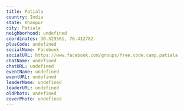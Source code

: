 ```yaml
---
title: Patiala
country: India
state: Khanpur
city: Patiala
neighborhood: undefined
coordinates: 30.329561, 76.412782
plusCode: undefined
socialName: Facebook
socialURL: https://www.facebook.com/groups/free.code.camp.patiala
chatName: undefined
chatURL: undefined
eventName: undefined
eventURL: undefined
leaderName: undefined
leaderURL: undefined
oldPhoto: undefined
coverPhoto: undefined
---
```

